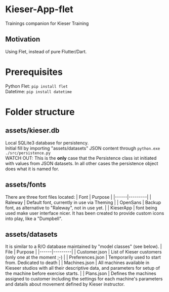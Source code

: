 # Kieser-App-flet
Trainings companion for Kieser Training

## Motivation
Using Flet, instead of pure Flutter/Dart.

# Prerequisites
Python Flet: ``pip install flet``<br/>
Datetime: ``pip install datetime``

# Folder structure
## assets/kieser.db
Local SQLite3 database for persistency.<br/>
Initial fill by importing "assets/datasets" JSON content through ``python.exe ./src/persistence.py``<br/>
WATCH OUT: This is the **only** case that the Persistence class ist initiated with values from JSON datasets. In all other cases the persistence object does what it is named for.
## assets/fonts
There are three font files located:
| Font | Purpose |
|------|---------|
| Raleway | Default font, currently in use via Theming |
| OpenSans | Backup font, as alternative to "Raleway", not in use yet. |
| KieserApp | font being used make user interface nicer. It has been created to provide custom icons into play, like a "Dumpbell".

## assets/datasets
It is similar to a R/O database maintained by "model classes" (see below).
| File | Purpose |
|------|---------|
| Customer.json | List of Kieser customers (only one at the moment ;-) |
| Preferences.json | Temporarily used to start from. Dedicated to death |
| Machines.json | All machines available in Kieseer studios with all their descriptive data, and parameters for setup of the machine before exercise starts. |
| Plans.json | Defines the machines assigned to customer including the settings for each machine's parameters and datails about movement defined by Kieser instructor.<br/>



